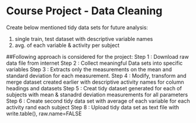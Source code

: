 # Course Project - Data Cleaning
Create below mentioned tidy data sets for future analysis:

1. single train, test dataset with descriptive variable names
2. avg. of each variable & activity  per subject

##Following approach is considered for the project:
Step 1 : Download raw data file from internet
Step 2 : Collect meaningful Data sets into specific variables
Step 3 : Extracts only the measurements on the mean and standard deviation for each measurement. 
Step 4 : Modify, transform and merge dataset created earlier with  descriptive activity names for column headings and datasets
Step 5 : Creat tidy dataset generated for each of subjects with mean & stanadrd deviation measurements for all parameters
Step 6 : Create second tidy data set with average of each variable for each activity rand each subject 
Step 8 : Upload tidy data set as text file with write.table(), raw.name=FALSE
